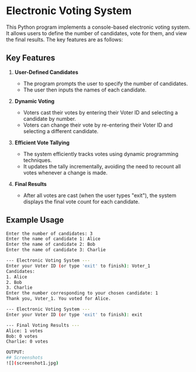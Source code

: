 # Electronic Voting System

This Python program implements a console-based electronic voting system. It allows users to define the number of candidates, vote for them, and view the final results. The key features are as follows:

## Key Features

1. **User-Defined Candidates**  
   - The program prompts the user to specify the number of candidates.
   - The user then inputs the names of each candidate.

2. **Dynamic Voting**  
   - Voters cast their votes by entering their Voter ID and selecting a candidate by number.
   - Voters can change their vote by re-entering their Voter ID and selecting a different candidate.

3. **Efficient Vote Tallying**  
   - The system efficiently tracks votes using dynamic programming techniques.
   - It updates the tally incrementally, avoiding the need to recount all votes whenever a change is made.

4. **Final Results**  
   - After all votes are cast (when the user types "exit"), the system displays the final vote count for each candidate.

## Example Usage

```bash
Enter the number of candidates: 3
Enter the name of candidate 1: Alice
Enter the name of candidate 2: Bob
Enter the name of candidate 3: Charlie

--- Electronic Voting System ---
Enter your Voter ID (or type 'exit' to finish): Voter_1
Candidates:
1. Alice
2. Bob
3. Charlie
Enter the number corresponding to your chosen candidate: 1
Thank you, Voter_1. You voted for Alice.

--- Electronic Voting System ---
Enter your Voter ID (or type 'exit' to finish): exit

--- Final Voting Results ---
Alice: 1 votes
Bob: 0 votes
Charlie: 0 votes

OUTPUT:
## Screenshots
![](screenshot1.jpg)

